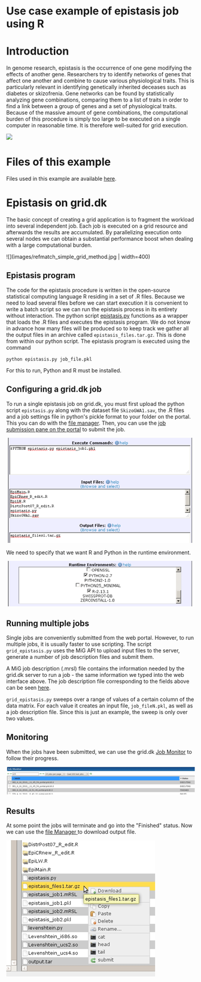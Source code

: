 # Use case example of epistasis job using R

<!-- No auto-Table of Contents support! -->

# Introduction

In genome research, epistasis is the occurrence of one gene modifying the effects of another gene. Researchers try to identify networks of genes that affect one another and combine to cause various physiological traits. This is particularly relevant in identifying genetically inherited deceases such as diabetes or skizofrenia. Gene networks can be found by statistically analyzing gene combinations, comparing them to a list of traits in order to find a link between a group of genes and a set of physiological traits. Because of the massive amount of gene combinations, the computational burden of this procedure is simply too large to be executed on a single computer in reasonable time. It is therefore well-suited for grid execution.

<img src="http://csem.flinders.edu.au/research/laboratories/CG/dna.jpg" width="200"></img>

# Files of this example

Files used in this example are available [here](code_examples/epistasis/epistasis.zip).

# Epistasis on grid.dk

The basic concept of creating a grid application is to fragment the workload into several independent job. Each job is executed on a grid resource and afterwards the results are accumulated. By parallelizing execution onto several nodes we can obtain a substantial performance boost when dealing with a large computational burden. 

![](images/refmatch_simple_grid_method.jpg | width=400)

## Epistasis program

The code for the epistasis procedure is written in the open-source statistical computing language R residing in a set of .R files. Because we need to load several files before we can start execution it is convenient to write a batch script so we can run the epistasis process in its entirety without interaction. The python script [epistasis.py](code_examples/epistasis/epistasis.py) functions as a wrapper that loads the .R files and executes the epistasis program. We do not know in advance how many files will be produced so to keep track we gather all the output files in an archive called `epistasis_files.tar.gz`. This is done from within our python script. The epistasis program is executed using the command

```
python epistasis.py job_file.pkl
```

For this to run, Python and R must be installed.

## Configuring a grid.dk job

To run a single epistasis job on grid.dk, you must first upload the  python script `epistasis.py` along with the dataset file `SkizoGWA1.sav`, the .R files and a job settings file in python's pickle format to your folder on the portal. This you can do with the <a href="https://portal.grid.dk/cgi-bin/fileman.py">file manager</a>. Then, you can use the <a href="https://portal.grid.dk/cgi-bin/submitjob.py?template_path=../job_templates/epistasis.mRSL">job submission pane on the portal</a> to submit the job.

![](images/epistasis_gridjob_cut.png)

We need to specify that we want R and Python in the runtime environment.

![](images/epistasis_RTEcut.png)

## Running multiple jobs

Single jobs are conveniently submitted from the web portal. However, to run multiple jobs, it is usually faster to use scripting. The script `grid_epistasis.py` uses the MiG API to upload input files to the server, generate a number of job description files and submit them.

A MiG job description (.mrsl) file contains the information needed by the grid.dk server to run a job - the same information we typed into the web interface above. The job description file corresponding to the fields above can be seen [here](code_examples/epistasis/example.mRSL).

`grid_epistasis.py` sweeps over a range of values of a certain column of the data matrix. For each value it creates an input file, `job_fileN.pkl`, as well as a job description file. Since this is just an example, the sweep is only over two values.

## Monitoring

When the jobs have been submitted, we can use the grid.dk <a href="https://portal.grid.dk/cgi-bin/jobman.py">Job Monitor</a> to follow their progress. 

![](images/epistasis_jobmon.jpg)

## Results

At some point the jobs will terminate and go into the "Finished" status. Now we can use the <a href="https://portal.grid.dk/cgi-bin/fileman.py">file Manager </a> to download output file.

![](images/epistasis_fileman.jpg)